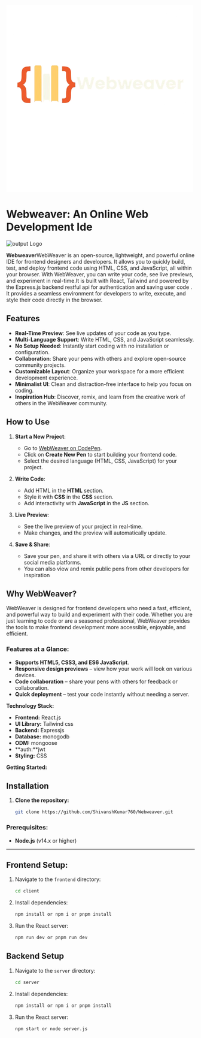 ![Blitz Logo](https://github.com/ShivanshKumar760/Webweaver/blob/master/client/src/images/logo.png)
# Webweaver: An Online Web Development Ide 

![output Logo](https://github.com/ShivanshKumar760/BlitzCoder/blob/master/finaloutput.png)


**Webweaver**WebWeaver is an open-source, lightweight, and powerful online IDE for frontend designers and developers. It allows you to quickly build, test, and deploy frontend code using HTML, CSS, and JavaScript, all within your browser. With WebWeaver, you can write your code, see live previews, and experiment in real-time.It is built with React, Tailwind and powered by the Express.js backend restful api for authentication and  saving user code . It provides a seamless environment for developers to write, execute, and style their code directly in the browser.

## Features
- **Real-Time Preview**: See live updates of your code as you type.
- **Multi-Language Support**: Write HTML, CSS, and JavaScript seamlessly.
- **No Setup Needed**: Instantly start coding with no installation or configuration.
- **Collaboration**: Share your pens with others and explore open-source community projects.
- **Customizable Layout**: Organize your workspace for a more efficient development experience.
- **Minimalist UI**: Clean and distraction-free interface to help you focus on coding.
- **Inspiration Hub**: Discover, remix, and learn from the creative work of others in the WebWeaver community.

## How to Use

1. **Start a New Project**:
   - Go to [WebWeaver on CodePen]().
   - Click on **Create New Pen** to start building your frontend code.
   - Select the desired language (HTML, CSS, JavaScript) for your project.

2. **Write Code**:
   - Add HTML in the **HTML** section.
   - Style it with **CSS** in the **CSS** section.
   - Add interactivity with **JavaScript** in the **JS** section.

3. **Live Preview**:
   - See the live preview of your project in real-time.
   - Make changes, and the preview will automatically update.

4. **Save & Share**:
   - Save your pen, and share it with others via a URL or directly to your social media platforms.
   - You can also view and remix public pens from other developers for inspiration


## Why WebWeaver?

WebWeaver is designed for frontend developers who need a fast, efficient, and powerful way to build and experiment with their code. Whether you are just learning to code or are a seasoned professional, WebWeaver provides the tools to make frontend development more accessible, enjoyable, and efficient.

### Features at a Glance:
- **Supports HTML5, CSS3, and ES6 JavaScript**.
- **Responsive design previews** – view how your work will look on various devices.
- **Code collaboration** – share your pens with others for feedback or collaboration.
- **Quick deployment** – test your code instantly without needing a server.

**Technology Stack:**

* **Frontend:** React.js
* **UI Library:** Tailwind css
* **Backend:** Expressjs
* **Database:** monogodb
* **ODM:** mongoose
* **auth:**jwt
* **Styling:** CSS


**Getting Started:**

## Installation
1. **Clone the repository:**
   ```bash
   git clone https://github.com/ShivanshKumar760/Webweaver.git

### Prerequisites:

- **Node.js** (v14.x or higher)
---

## Frontend Setup:

1. Navigate to the `frontend` directory:
   ```bash
   cd client
2. Install dependencies:
   ```bash
   npm install or npm i or pnpm install
3. Run the React server:
   ```bash
   npm run dev or pnpm run dev

 ## Backend Setup

1. Navigate to the `server` directory:
   ```bash
   cd server
2. Install dependencies:
   ```bash
   npm install or npm i or pnpm install
3. Run the React server:
   ```bash
   npm start or node server.js


